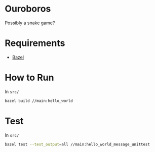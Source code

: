 # Ouroboros
Possibly a snake game?

# Requirements
- [Bazel](https://docs.bazel.build/versions/main/install.html)

# How to Run
In `src/`
```bash
bazel build //main:hello_world
```
# Test
In `src/`
```bash
bazel test --test_output=all //main:hello_world_message_unittest
```
